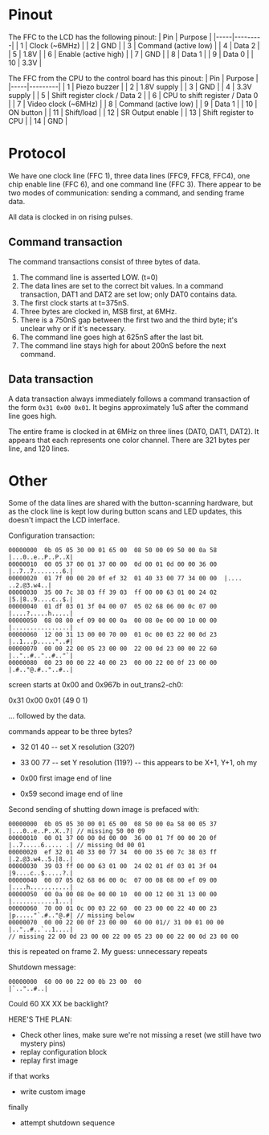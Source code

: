 Pinout
======

The FFC to the LCD has the following pinout:
| Pin | Purpose |
|-----|---------|
| 1   | Clock (~6MHz) | 
| 2   | GND |
| 3   | Command (active low) | 
| 4   | Data 2 | 
| 5   | 1.8V |
| 6   | Enable (active high) | 
| 7   | GND |
| 8   | Data 1 | 
| 9   | Data 0 | 
| 10  | 3.3V |

The FFC from the CPU to the control board has this pinout:
| Pin | Purpose |
|-----|---------|
| 1   | Piezo buzzer |
| 2   | 1.8V supply |
| 3   | GND |
| 4   | 3.3V supply |
| 5   | Shift register clock / Data 2 |
| 6   | CPU to shift register / Data 0 | 
| 7   | Video clock (~6MHz) |
| 8   | Command (active low) |
| 9   | Data 1 |
| 10  | ON button |
| 11  | Shift/load |
| 12  | SR Output enable |
| 13  | Shift register to CPU |
| 14  | GND |


Protocol
========

We have one clock line (FFC 1), three data lines (FFC9, FFC8, FFC4), one chip
enable line (FFC 6), and one command line (FFC 3). There appear to be two modes
of communication: sending a command, and sending frame data.

All data is clocked in on rising pulses.

Command transaction
-------------------
The command transactions consist of three bytes of data. 
1. The command line is asserted LOW. (t=0)
2. The data lines are set to the correct bit values. In a command transaction,
   DAT1 and DAT2 are set low; only DAT0 contains data.
3. The first clock starts at t=375nS.
4. Three bytes are clocked in, MSB first, at 6MHz.
5. There is a 750nS gap between the first two and the third byte; it's unclear why or
   if it's necessary.
6. The command line goes high at 625nS after the last bit.
7. The command line stays high for about 200nS before the next command.

Data transaction
----------------
A data transaction always immediately follows a command transaction of the form `0x31 0x00 0x01`.
It begins approximately 1uS after the command line goes high.

The entire frame is clocked in at 6MHz on three lines (DAT0, DAT1, DAT2). It appears that 
each represents one color channel. There are 321 bytes per line, and 120 lines.

Other
=====

Some of the data lines are shared with the button-scanning hardware, but as the clock line is kept
low during button scans and LED updates, this doesn't impact the LCD interface.

Configuration transaction:
```
00000000  0b 05 05 30 00 01 65 00  08 50 00 09 50 00 0a 58  |...0..e..P..P..X|
00000010  00 05 37 00 01 37 00 00  0d 00 01 0d 00 00 36 00  |..7..7........6.|
00000020  01 7f 00 00 20 0f ef 32  01 40 33 00 77 34 00 00  |.... ..2.@3.w4..|
00000030  35 00 7c 38 03 ff 39 03  ff 00 00 63 01 00 24 02  |5.|8..9....c..$.|
00000040  01 df 03 01 3f 04 00 07  05 02 68 06 00 0c 07 00  |....?.....h.....|
00000050  08 08 00 ef 09 00 00 0a  00 08 0e 00 00 10 00 00  |................|
00000060  12 00 31 13 00 00 70 00  01 0c 00 03 22 00 0d 23  |..1...p....."..#|
00000070  00 00 22 00 05 23 00 00  22 00 0d 23 00 00 22 60  |.."..#.."..#.."`|
00000080  00 23 00 00 22 40 00 23  00 00 22 00 0f 23 00 00  |.#.."@.#.."..#..|
```
screen starts at 0x00 and 0x967b in out_trans2-ch0:

0x31 0x00 0x01 (49 0 1)

... followed by the data.

commands appear to be three bytes?
* 32 01 40 -- set X resolution (320?)
* 33 00 77 -- set Y resolution (119?) -- this appears to be X+1, Y+1, oh my

* 0x00 first image end of line
* 0x59 second image end of line

Second sending of shutting down image is prefaced with:
```
00000000  0b 05 05 30 00 01 65 00  08 50 00 0a 58 00 05 37  |...0..e..P..X..7| // missing 50 00 09
00000010  00 01 37 00 00 0d 00 00  36 00 01 7f 00 00 20 0f  |..7.....6..... .| // missing 0d 00 01
00000020  ef 32 01 40 33 00 77 34  00 00 35 00 7c 38 03 ff  |.2.@3.w4..5.|8..|
00000030  39 03 ff 00 00 63 01 00  24 02 01 df 03 01 3f 04  |9....c..$.....?.|
00000040  00 07 05 02 68 06 00 0c  07 00 08 08 00 ef 09 00  |....h...........|
00000050  00 0a 00 08 0e 00 00 10  00 00 12 00 31 13 00 00  |............1...|
00000060  70 00 01 0c 00 03 22 60  00 23 00 00 22 40 00 23  |p....."`.#.."@.#| // missing below
00000070  00 00 22 00 0f 23 00 00  60 00 01// 31 00 01 00 00  |.."..#..`..1....|
// missing 22 00 0d 23 00 00 22 00 05 23 00 00 22 00 0d 23 00 00
```

this is repeated on frame 2. My guess: unnecessary repeats

Shutdown message:
```
00000000  60 00 00 22 00 0b 23 00  00                       |`.."..#..|
```

Could 60 XX XX be backlight?


HERE'S THE PLAN:
* Check other lines, make sure we're not missing a reset (we still have two mystery pins)
* replay configuration block
* replay first image

if that works

* write custom image

finally

* attempt shutdown sequence
